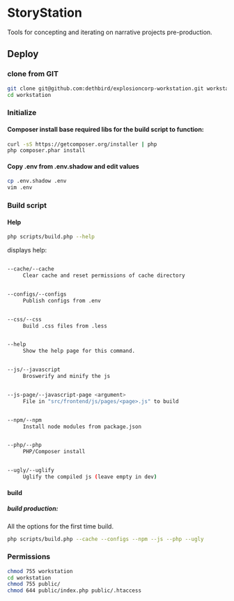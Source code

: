 # StoryStation
Tools for concepting and iterating on narrative projects pre-production.

## Deploy

### clone from GIT
```bash
git clone git@github.com:dethbird/explosioncorp-workstation.git workstation
cd workstation
```

### Initialize
#### Composer install base required libs for the build script to function:

```bash
curl -sS https://getcomposer.org/installer | php
php composer.phar install
```

#### Copy .env from .env.shadow and edit values
```bash
cp .env.shadow .env
vim .env
```

### Build script

#### Help

```bash
php scripts/build.php --help
```

displays help:

```bash

--cache/--cache
     Clear cache and reset permissions of cache directory


--configs/--configs
     Publish configs from .env


--css/--css
     Build .css files from .less


--help
     Show the help page for this command.


--js/--javascript
     Broswerify and minify the js


--js-page/--javascript-page <argument>
     File in "src/frontend/js/pages/<page>.js" to build


--npm/--npm
     Install node modules from package.json


--php/--php
     PHP/Composer install


--ugly/--uglify
     Uglify the compiled js (leave empty in dev)

```

#### build

##### build production:
All the options for the first time build.
```bash
php scripts/build.php --cache --configs --npm --js --php --ugly
```

### Permissions

```bash
chmod 755 workstation
cd workstation
chmod 755 public/
chmod 644 public/index.php public/.htaccess
```
